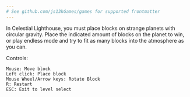 ```yaml
---
# See github.com/js13kGames/games for supported frontmatter
---
```

In Celestial Lighthouse, you must place blocks on strange planets with circular gravity. Place the indicated amount of blocks on the planet to win, or play endless mode and try to fit as many blocks into the atmosphere as you can.

Controls:

    Mouse: Move block
    Left click: Place block
    Mouse Wheel/Arrow keys: Rotate Block
    R: Restart
    ESC: Exit to level select
